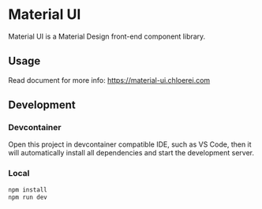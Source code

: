 # Material UI

Material UI is a Material Design front-end component library.

## Usage

Read document for more info: https://material-ui.chloerei.com

## Development

### Devcontainer

Open this project in devcontainer compatible IDE, such as VS Code, then it will automatically install all dependencies and start the development server.

### Local

```bash
npm install
npm run dev
```
